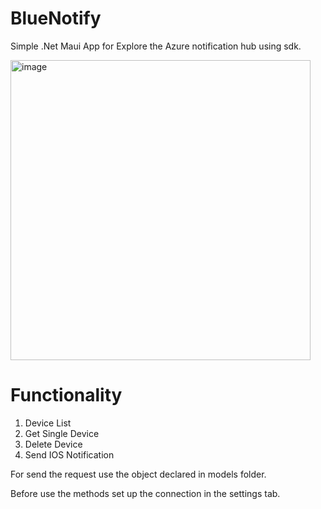 # BlueNotify
Simple .Net Maui App for Explore the Azure notification hub using sdk.

<img width="480" alt="image" src="https://user-images.githubusercontent.com/38363507/177815734-d13c82b0-6f13-48ca-880d-f8a2e4921bcd.png">

# Functionality
1. Device List
2. Get Single Device
3. Delete Device
4. Send IOS Notification

For send the request use the object declared in models folder.

Before use the methods set up the connection in the settings tab.
